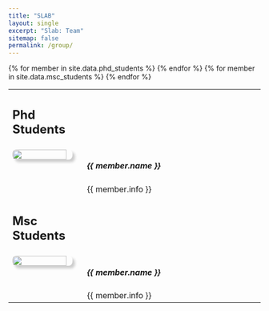```yaml
---
title: "SLAB"
layout: single
excerpt: "Slab: Team"
sitemap: false
permalink: /group/
---
```


<!--Our team focuses on ... -->

<table style="border:0px solid black;">
<tr>
<td style="border-bottom: 0;">
<h2> Phd Students </h2>
</td>
</tr>
{% for member in site.data.phd_students %}
<tr>
<td style="vertical-align:top; border-bottom: 0; width:30%;">
  <img src="{{ site.url }}{{ site.baseurl }}/images/teampic/{{ member.photo }}" class="img-responsive" width="90%" style="float: left; margin-right: 2rem; border-radius: 8px; box-shadow: 5px 5px 5px #ccc;" />
</td>
<td style="vertical-align:top; border-bottom: 0;width:70%;">
  <h5> {{ member.name }} </h5>
  {{ member.info }}
</td>
<td></td>
</tr>
{% endfor %}

<tr>
<td style="border-bottom: 0;">
<h2> Msc Students </h2>
</td>
</tr>
{% for member in site.data.msc_students %}
<tr>
<td style="vertical-align:top; border-bottom: 0;width:30%;">
  <img src="{{ site.url }}{{ site.baseurl }}/images/teampic/{{ member.photo }}" class="img-responsive" width="90%" style="float: left; margin-right: 2rem; border-radius: 8px; box-shadow: 5px 5px 5px #ccc;" />
</td>
<td style="vertical-align:top; border-bottom: 0;width:70%;">
  <h5> {{ member.name }} </h5>
  {{ member.info }}
</td>

</tr>
{% endfor %}



</table>



